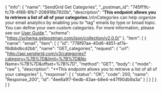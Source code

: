 {
  "info": {
    "name": "SendGrid Get Categories",
    "_postman_id": "745ff1fc-fc78-4f88-8fb7-208918b7920b",
    "description": "**This endpoint allows you to retrieve a list of all of your categories.**\n\nCategories can help organize your email analytics by enabling you to “tag” emails by type or broad topic. You can define your own custom categories. For more information, please see our [User Guide](https://sendgrid.com/docs/User_Guide/Statistics/categories.html).",
    "schema": "https://schema.getpostman.com/json/collection/v2.0.0/"
  },
  "item": [
    {
      "name": "email",
      "item": [
        {
          "id": "778f97ae-40d6-4851-af7e-f6dbbdbcd2bb",
          "name": "GET_categories",
          "request": {
            "url": "http://api.sendgrid.com/v3/categories?category=%7B%7D&limit=%7B%7D&No Name=%7B%7D&offset=%7B%7D",
            "method": "GET",
            "body": {
              "mode": "raw"
            },
            "description": "**This endpoint allows you to retrieve a list of all of your categories"
          },
          "response": [
            {
              "status": "OK",
              "code": 200,
              "name": "Response_200",
              "id": "4ee6a1f7-6edb-43ae-b8e4-e47f90db9a3a"
            }
          ]
        }
      ]
    }
  ]
}